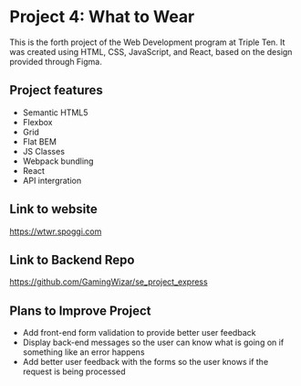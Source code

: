 # Project 4: What to Wear

This is the forth project of the Web Development program at Triple Ten. It was created using HTML, CSS, JavaScript, and React, based on the design provided through Figma.

## Project features

- Semantic HTML5
- Flexbox
- Grid
- Flat BEM
- JS Classes
- Webpack bundling
- React
- API intergration

## Link to website

https://wtwr.spoggi.com

## Link to Backend Repo

https://github.com/GamingWizar/se_project_express

## Plans to Improve Project

- Add front-end form validation to provide better user feedback
- Display back-end messages so the user can know what is going on if something like an error happens
- Add better user feedback with the forms so the user knows if the request is being processed
